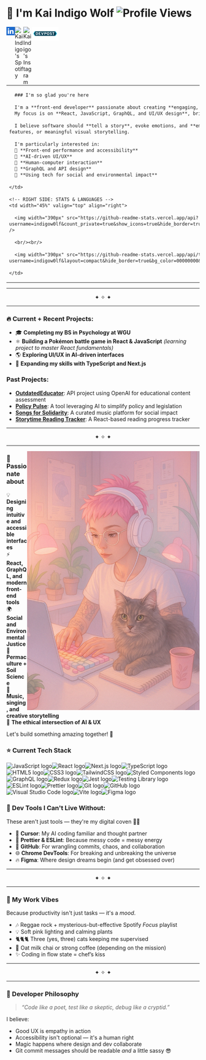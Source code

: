 # 🐺 I'm Kai Indigo Wolf  ![Profile Views](https://komarev.com/ghpvc/?username=IndigoW0lf&color=ff69b4)

<a href="https://www.linkedin.com/in/indigowolf/">
  <img align="left" alt="Kai Indigo's LinkedIN" width="22px" src="https://github.com/IndigoW0lf/IndigoW0lf/blob/4e996e3d931144b95b22f8ffcb5a70807d538af3/linkedin-svgrepo-com%20(1).svg"/>
</a><a href="https://open.spotify.com/user/vjj98sn4y4ul42h310k2yzrk7?si=2nNnaO-aTW-cYC6ZaHuvFg">
  <img align="left" alt="Kai Indigo's Spotify" width="22px" src="https://github.com/IndigoW0lf/IndigoW0lf/blob/20c6f5cb222f0daefe7ad38bc61f0266db44535c/3D-spotify-logo-premium-PNG.png" />
</a>
<a href="https://www.instagram.com/indigow0lf/">
  <img align="left" alt="Kai Indigo's Instagram" width="22px" src="https://raw.githubusercontent.com/hussainweb/hussainweb/main/icons/instagram.png" />
</a><a href="https://devpost.com/IndigoW0lf?ref_content=user-portfolio&ref_feature=portfolio&ref_medium=global-nav">
  <img align="left" alt="Kai Indigo's DevPost" width="70px"src="https://github.com/IndigoW0lf/IndigoW0lf/blob/28ed449d1dea368da01f918ac9d2880c31c76fb2/Devpost_Icon.png" />
</a>
  <br>

<table>
  <tr>
    <!-- LEFT SIDE: TEXT CONTENT -->
    <td width="55%" valign="top">

      ### I'm so glad you're here

      I'm a **front-end developer** passionate about creating **engaging, accessible, and impactful** user experiences.  
      My focus is on **React, JavaScript, GraphQL, and UI/UX design**, bringing interfaces to life with clean code and intuitive design.  

      I believe software should **tell a story**, evoke emotions, and **empower users**—whether it's through seamless interactions, innovative features, or meaningful visual storytelling.

      I'm particularly interested in:  
      🔹 **Front-end performance and accessibility**  
      🔹 **AI-driven UI/UX**  
      🔹 **Human-computer interaction**  
      🔹 **GraphQL and API design**  
      🔹 **Using tech for social and environmental impact**  

    </td>

    <!-- RIGHT SIDE: STATS & LANGUAGES -->
    <td width="45%" valign="top" align="right">

      <img width="390px" src="https://github-readme-stats.vercel.app/api?username=indigow0lf&count_private=true&show_icons=true&hide_border=true&bg_color=00000000&title_color=ff69b4&text_color=ffffff&icon_color=ff69b4" />

      <br/><br/>

      <img width="390px" src="https://github-readme-stats.vercel.app/api/top-langs/?username=indigow0lf&layout=compact&hide_border=true&bg_color=00000000&title_color=ff69b4&text_color=ffffff" />

    </td>
  </tr>
</table>

---
<div align="center">✦ ✧ ✦</div>

---


### 🔥 **Current + Recent Projects:**

- 🎓 **Completing my BS in Psychology at WGU**  
- ⚛️ **Building a Pokémon battle game in React & JavaScript** *(learning project to master React fundamentals)*  
- 🌎 **Exploring UI/UX in AI-driven interfaces**  
- 🚀 **Expanding my skills with TypeScript and Next.js** 


### **Past Projects:**  
- **[OutdatedEducator](https://github.com/IndigoW0lf/OutdatedEducator)**: API project using OpenAI for educational content assessment  
- **[Policy Pulse](https://github.com/IndigoW0lf/PolicyPulse)**: A tool leveraging AI to simplify policy and legislation  
- **[Songs for Solidarity](https://github.com/IndigoW0lf/SongsForSolidarity)**: A curated music platform for social impact  
- **[Storytime Reading Tracker](https://github.com/IndigoW0lf/Storytime_Reading_Tracker)**: A React-based reading progress tracker  

---
<div align="center">✦ ✧ ✦</div>

---


<img align="right" alt="Avatar" src="https://github.com/IndigoW0lf/IndigoW0lf/blob/main/avatar%20github.png" width="450" height="auto"/>  


### **💬 Passionate about**
💡 **Designing intuitive and accessible interfaces**  
⚡ **React, GraphQL, and modern front-end tools**  
🌍 **Social and Environmental Justice**  
🌱 **Permaculture + Soil Science**  
🎤 **Music, singing, and creative storytelling**  
🤖 **The ethical intersection of AI & UX**  

Let's build something amazing together! 🚀 


### ⭐️ Current Tech Stack

<img src="https://img.shields.io/badge/JavaScript-0b0b0a?logo=javascript&logoColor=ff69b4" alt="JavaScript logo" title="JavaScript" height="25" /><img src="https://img.shields.io/badge/React-0b0b0a?logo=react&logoColor=ff69b4" alt="React logo" title="React" height="25" /><img src="https://img.shields.io/badge/Next.js-0b0b0a?logo=next.js&logoColor=ff69b4" alt="Next.js logo" title="Next.js" height="25" /><img src="https://img.shields.io/badge/TypeScript-0b0b0a?logo=typescript&logoColor=ff69b4" alt="TypeScript logo" title="TypeScript" height="25" /><img src="https://img.shields.io/badge/HTML5-0b0b0a?logo=html5&logoColor=ff69b4" alt="HTML5 logo" title="HTML5" height="25" /><img src="https://img.shields.io/badge/CSS3-0b0b0a?logo=css3&logoColor=ff69b4" alt="CSS3 logo" title="CSS3" height="25" /><img src="https://img.shields.io/badge/TailwindCSS-0b0b0a?logo=tailwind-css&logoColor=ff69b4" alt="TailwindCSS logo" title="TailwindCSS" height="25" /><img src="https://img.shields.io/badge/StyledComponents-0b0b0a?logo=styled-components&logoColor=ff69b4" alt="Styled Components logo" title="Styled Components" height="25" /><img src="https://img.shields.io/badge/GraphQL-0b0b0a?logo=graphql&logoColor=ff69b4" alt="GraphQL logo" title="GraphQL" height="25" /><img src="https://img.shields.io/badge/Redux-0b0b0a?logo=redux&logoColor=ff69b4" alt="Redux logo" title="Redux" height="25" /><img src="https://img.shields.io/badge/Jest-0b0b0a?logo=jest&logoColor=ff69b4" alt="Jest logo" title="Jest" height="25" /><img src="https://img.shields.io/badge/Testing Library-0b0b0a?logo=testing-library&logoColor=ff69b4" alt="Testing Library logo" title="Testing Library" height="25" /><img src="https://img.shields.io/badge/ESLint-0b0b0a?logo=eslint&logoColor=ff69b4" alt="ESLint logo" title="ESLint" height="25" /><img src="https://img.shields.io/badge/Prettier-0b0b0a?logo=prettier&logoColor=ff69b4" alt="Prettier logo" title="Prettier" height="25" /><img src="https://img.shields.io/badge/Git-0b0b0a?logo=git&logoColor=ff69b4" alt="Git logo" title="Git" height="25" /><img src="https://img.shields.io/badge/GitHub-0b0b0a?logo=github&logoColor=ff69b4" alt="GitHub logo" title="GitHub" height="25" /><img src="https://img.shields.io/badge/Visual Studio Code-0b0b0a?logo=visual-studio-code&logoColor=ff69b4" alt="Visual Studio Code logo" title="Visual Studio Code" height="25" /><img src="https://img.shields.io/badge/Vite-0b0b0a?logo=vite&logoColor=ff69b4" alt="Vite logo" title="Vite" height="25" /><img src="https://img.shields.io/badge/Figma-0b0b0a?logo=figma&logoColor=ff69b4" alt="Figma logo" title="Figma" height="25" />


### 🧰 Dev Tools I Can't Live Without:
These aren't just tools — they're my digital coven 🧙‍♀️  
- 🧠 **Cursor**: My AI coding familiar and thought partner  
- 🧼 **Prettier & ESLint**: Because messy code = messy energy  
- 🐙 **GitHub**: For wrangling commits, chaos, and collaboration  
- 🌐 **Chrome DevTools**: For breaking and unbreaking the universe  
- 🔥 **Figma**: Where design dreams begin (and get obsessed over)

---
<div align="center">✦ ✧ ✦</div>

---


### 🐾 My Work Vibes
Because productivity isn't just tasks — it's a *mood*.  
- 🎶 Reggae rock + mysterious-but-effective Spotify *Focus* playlist  
- 💡 Soft pink lighting and calming plants  
- 🐈🐈🐈 Three (yes, three) cats keeping me supervised  
- 🧃 Oat milk chai or strong coffee (depending on the mission)  
- ✨ Coding in flow state = chef’s kiss

---
<div align="center">✦ ✧ ✦</div>

---


### 🌟 Developer Philosophy
> _“Code like a poet, test like a skeptic, debug like a cryptid.”_

I believe:
- Good UX is empathy in action  
- Accessibility isn't optional — it's a human right  
- Magic happens where design and dev collaborate  
- Git commit messages should be readable *and* a little sassy 😎


    
  
</a><br>
  
 



